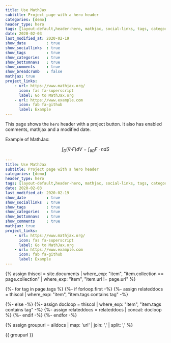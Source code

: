 ```yaml
---
title: Use MathJax
subtitle: Project page with a hero header
categories: [demo]
header_type: hero
tags: [layout-default,header-hero, mathjax, social-links, tags, categories, bottom-navs, date, project-links, comments]
date: 2020-02-03
last_modified_at: 2020-02-19
show_date         : true
show_sociallinks  : true
show_tags         : true
show_categories   : true
show_bottomnavs   : true
show_comments     : true
show_breadcrumb   : false
mathjax: true
project_links:
    - url: https://www.mathjax.org/
      icon: fas fa-superscript
      label: Go to MathJax.org
    - url: https://www.example.com
      icon: fab fa-github
      label: Example         
---
```


This page shows the `hero` header with a project button. It also has enabled 
comments, mathjax and a modified date.

Example of MathJax:

$$\int_D ({\nabla\cdot} F)dV=\int_{\partial D} F\cdot ndS$$



```yaml
---
title: Use MathJax
subtitle: Project page with a hero header
categories: [demo]
header_type: hero
tags: [layout-default,header-hero, mathjax, social-links, tags, categories, bottom-navs, date, project-links, comments]
date: 2020-02-03
last_modified_at: 2020-02-19
show_date         : true
show_sociallinks  : true
show_tags         : true
show_categories   : true
show_bottomnavs   : true
show_comments     : true
mathjax: true
project_links:
    - url: https://www.mathjax.org/
      icon: fas fa-superscript
      label: Go to MathJax.org
    - url: https://www.example.com
      icon: fab fa-github
      label: Example
---
```


{% assign thiscol = site.documents | where_exp: "item", "item.collection == page.collection" | where_exp: "item", "item.url != page.url"  %}


{%- for tag in page.tags %}
  {%- if forloop.first -%}
    {%- assign relateddocs = thiscol | 
                    where_exp: "item", "item.tags contains tag" -%}
                    
  {%- else -%}
    {%- assign docloop = thiscol | 
                    where_exp: "item", "item.tags contains tag" -%}
    {%- assign relateddocs = relateddocs | concat: docloop  %}
  {%- endif -%}
{%- endfor -%}


{% assign groupurl =  alldocs | map: 'url' | join: ','  | split: ','   %}


{{ groupurl }}
